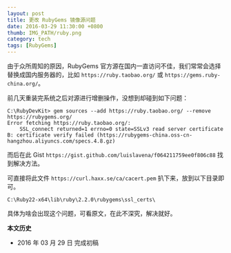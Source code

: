 ```yaml
---
layout: post
title: 更改 RubyGems 镜像源问题
date: 2016-03-29 11:30:00 +0800
thumb: IMG_PATH/ruby.png
category: tech
tags: [RubyGems]
---
```


由于众所周知的原因，RubyGems 官方源在国内一直访问不佳，我们常常会选择替换成国内服务器的，比如 `https://ruby.taobao.org/` 或 `https://gems.ruby-china.org/`。

前几天重装完系统之后对源进行增删操作，没想到却碰到如下问题：


    C:\RubyDevKit> gem sources --add https://ruby.taobao.org/ --remove https://rubygems.org/
    Error fetching https://ruby.taobao.org/:
        SSL_connect returned=1 errno=0 state=SSLv3 read server certificate B: certificate verify failed (https://rubygems-china.oss-cn-hangzhou.aliyuncs.com/specs.4.8.gz)

而后在此 Gist `https://gist.github.com/luislavena/f064211759ee0f806c88` 找到解决方法。

可直接将此文件 `https://curl.haxx.se/ca/cacert.pem` 扒下来，放到以下目录即可。

    C:\Ruby22-x64\lib\ruby\2.2.0\rubygems\ssl_certs\

具体为啥会出现这个问题，可看原文，在此不深究，解决就好。

**本文历史**

* 2016 年 03 月 29 日 完成初稿
